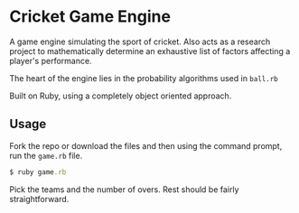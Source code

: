 # Cricket Game Engine

A game engine simulating the sport of cricket. Also acts as a research project to mathematically determine an exhaustive list of factors affecting a player's performance.

The heart of the engine lies in the probability algorithms used in ```ball.rb ```

Built on Ruby, using a completely object oriented approach. 

## Usage ##

Fork the repo or download the files and then using the command prompt, run the ```game.rb``` file.

```ruby
$ ruby game.rb
```

Pick the teams and the number of overs. Rest should be fairly straightforward.
